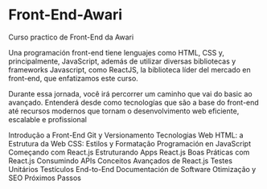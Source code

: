 # Front-End-Awari
 Curso practico de Front-End da Awari

Una programación front-end tiene lenguajes como HTML, CSS y, principalmente, JavaScript, además de utilizar diversas bibliotecas y frameworks Javascript, como ReactJS, la biblioteca líder del mercado en front-end, que enfatizamos este curso.

Durante essa jornada, você irá percorrer um caminho que vai do basic ao avançado. Entenderá desde como tecnologías que são a base do front-end até recursos modernos que tornam o desenvolvimento web eficiente, escalable e profissional

Introdução a Front-End Git y Versionamento Tecnologias Web HTML: a Estrutura da Web CSS: Estilos y Formatação Programación en JavaScript Começando com React.js Estruturando Apps React.js Boas Práticas com React.js Consumindo APIs Conceitos Avançados de React.js Testes Unitários Testículos End-to-End Documentación de Software Otimização y SEO Próximos Passos